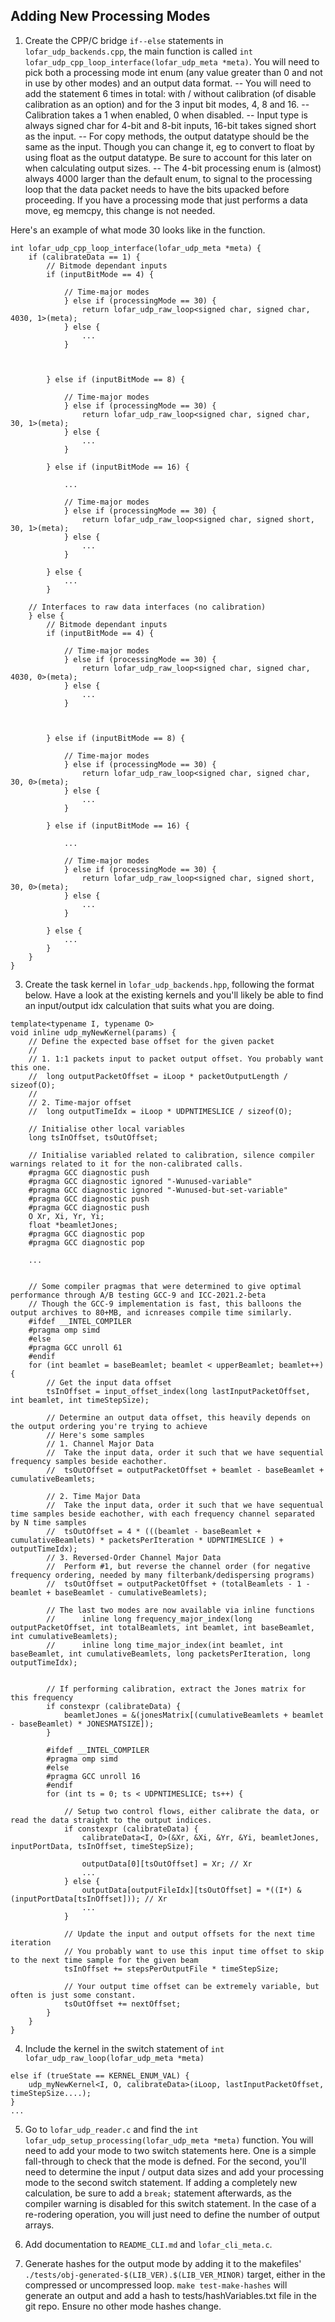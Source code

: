 Adding New Processing Modes
---------


1. Create the CPP/C bridge `if--else` statements in `lofar_udp_backends.cpp`, the main function is called `int lofar_udp_cpp_loop_interface(lofar_udp_meta *meta)`. You will need to pick both a processing mode int enum (any value greater than 0 and not in use by other modes) and an output data format. 
-- You will need to add the statement 6 times in total: with / without calibration (of disable calibration as an option) and for the 3 input bit modes, 4, 8 and 16.
-- Calibration takes a 1 when enabled, 0 when disabled.
-- Input type is always signed char for 4-bit and 8-bit inputs, 16-bit takes signed short as the input.
-- For copy methods, the output datatype should be the same as the input. Though you can change it, eg to convert to float by using float as the output datatype. Be sure to account for this later on when calculating output sizes.
-- The 4-bit processing enum is (almost) always 4000 larger than the default enum, to signal to the processing loop that the data packet needs to have the bits upacked before proceeding. If you have a processing mode that just performs a data move, eg memcpy, this change is not needed. 

Here's an example of what mode 30 looks like in the function.
```
int lofar_udp_cpp_loop_interface(lofar_udp_meta *meta) {
	if (calibrateData == 1) {
		// Bitmode dependant inputs
		if (inputBitMode == 4) {

			// Time-major modes
			} else if (processingMode == 30) {
				return lofar_udp_raw_loop<signed char, signed char, 4030, 1>(meta);
			} else {
				...
			}
			


		} else if (inputBitMode == 8) {

			// Time-major modes
			} else if (processingMode == 30) {
				return lofar_udp_raw_loop<signed char, signed char, 30, 1>(meta);
			} else {
				...
			}

		} else if (inputBitMode == 16) {

			...

			// Time-major modes
			} else if (processingMode == 30) {
				return lofar_udp_raw_loop<signed char, signed short, 30, 1>(meta);
			} else {
				...
			}

		} else {
			...
		}

	// Interfaces to raw data interfaces (no calibration)
	} else {
		// Bitmode dependant inputs
		if (inputBitMode == 4) {

			// Time-major modes
			} else if (processingMode == 30) {
				return lofar_udp_raw_loop<signed char, signed char, 4030, 0>(meta);
			} else {
				...
			}
			


		} else if (inputBitMode == 8) {

			// Time-major modes
			} else if (processingMode == 30) {
				return lofar_udp_raw_loop<signed char, signed char, 30, 0>(meta);
			} else {
				...
			}

		} else if (inputBitMode == 16) {

			...

			// Time-major modes
			} else if (processingMode == 30) {
				return lofar_udp_raw_loop<signed char, signed short, 30, 0>(meta);
			} else {
				...
			}

		} else {
			...
		}
	}
}

```

3. Create the task kernel in `lofar_udp_backends.hpp`, following the format below. Have a look at the existing kernels and you'll likely be able to find an input/output idx calculation that suits what you are doing.

```
template<typename I, typename O>
void inline udp_myNewKernel(params) {
	// Define the expected base offset for the given packet
	// 
	// 1. 1:1 packets input to packet output offset. You probably want this one.
	//	long outputPacketOffset = iLoop * packetOutputLength / sizeof(O);
	//
	// 2. Time-major offset
	//	long outputTimeIdx = iLoop * UDPNTIMESLICE / sizeof(O);

	// Initialise other local variables
	long tsInOffset, tsOutOffset;

	// Initialise variabled related to calibration, silence compiler warnings related to it for the non-calibrated calls.
	#pragma GCC diagnostic push
	#pragma GCC diagnostic ignored "-Wunused-variable"
	#pragma GCC diagnostic ignored "-Wunused-but-set-variable"
	#pragma GCC diagnostic push
	#pragma GCC diagnostic push
	O Xr, Xi, Yr, Yi;
	float *beamletJones;
	#pragma GCC diagnostic pop
	#pragma GCC diagnostic pop

	...


	// Some compiler pragmas that were determined to give optimal performance through A/B testing GCC-9 and ICC-2021.2-beta
	// Though the GCC-9 implementation is fast, this balloons the output archives to 80+MB, and icnreases compile time similarly.
	#ifdef __INTEL_COMPILER
	#pragma omp simd
	#else
	#pragma GCC unroll 61
	#endif
	for (int beamlet = baseBeamlet; beamlet < upperBeamlet; beamlet++) {
		// Get the input data offset
		tsInOffset = input_offset_index(long lastInputPacketOffset, int beamlet, int timeStepSize);

		// Determine an output data offset, this heavily depends on the output ordering you're trying to achieve
		// Here's some samples
		// 1. Channel Major Data
		//	Take the input data, order it such that we have sequential frequency samples beside eachother.
		//	tsOutOffset = outputPacketOffset + beamlet - baseBeamlet + cumulativeBeamlets;

		// 2. Time Major Data
		//	Take the input data, order it such that we have sequentual time samples beside eachother, with each frequency channel separated by N time samples
		//	tsOutOffset = 4 * (((beamlet - baseBeamlet + cumulativeBeamlets) * packetsPerIteration * UDPNTIMESLICE ) + outputTimeIdx);
		// 3. Reversed-Order Channel Major Data
		//	Perform #1, but reverse the channel order (for negative frequency ordering, needed by many filterbank/dedispersing programs)
		//	tsOutOffset = outputPacketOffset + (totalBeamlets - 1 - beamlet + baseBeamlet - cumulativeBeamlets);

		// The last two modes are now available via inline functions
		// 		inline long frequency_major_index(long outputPacketOffset, int totalBeamlets, int beamlet, int baseBeamlet, int cumulativeBeamlets);
		// 		inline long time_major_index(int beamlet, int baseBeamlet, int cumulativeBeamlets, long packetsPerIteration, long outputTimeIdx);


		// If performing calibration, extract the Jones matrix for this frequency
		if constexpr (calibrateData) {
			beamletJones = &(jonesMatrix[(cumulativeBeamlets + beamlet - baseBeamlet) * JONESMATSIZE]);
		}

		#ifdef __INTEL_COMPILER
		#pragma omp simd
		#else
		#pragma GCC unroll 16
		#endif
		for (int ts = 0; ts < UDPNTIMESLICE; ts++) {

			// Setup two control flows, either calibrate the data, or read the data straight to the output indices.
			if constexpr (calibrateData) {
				calibrateData<I, O>(&Xr, &Xi, &Yr, &Yi, beamletJones, inputPortData, tsInOffset, timeStepSize);

				outputData[0][tsOutOffset] = Xr; // Xr
				...
			} else {
				outputData[outputFileIdx][tsOutOffset] = *((I*) &(inputPortData[tsInOffset])); // Xr
				...
			}

			// Update the input and output offsets for the next time iteration
			// You probably want to use this input time offset to skip to the next time sample for the given beam
			tsInOffset += stepsPerOutputFile * timeStepSize;

			// Your output time offset can be extremely variable, but often is just some constant.
			tsOutOffset += nextOffset;
		}
	}
}
```

4. Include the kernel in the switch statement of `int lofar_udp_raw_loop(lofar_udp_meta *meta)`

```
else if (trueState == KERNEL_ENUM_VAL) {
	udp_myNewKernel<I, O, calibrateData>(iLoop, lastInputPacketOffset, timeStepSize....);
}
...

```

5. Go to `lofar_udp_reader.c` and find the `int lofar_udp_setup_processing(lofar_udp_meta *meta)` function. You will need to add your mode to two switch statements here. One is a simple fall-through to check that the mode is defned. For the second, you'll need to determine the input / output data sizes and add your processing mode to the second switch statement. If adding a completely new calculation, be sure to add a `break;` statement afterwards, as the compiler warning is disabled for this switch statement. In the case of a re-rodering operation, you will just need to define the number of output arrays.

6. Add documentation to `README_CLI.md` and `lofar_cli_meta.c`.

7. Generate hashes for the output mode by adding it to the makefiles' `./tests/obj-generated-$(LIB_VER).$(LIB_VER_MINOR)` target, either in the compressed or uncompressed loop. `make test-make-hashes` will generate an output and add a hash to tests/hashVariables.txt file in the git repo. Ensure no other mode hashes change.